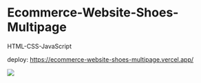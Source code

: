 # Ecommerce-Website-Shoes-Multipage
HTML-CSS-JavaScript

deploy: https://ecommerce-website-shoes-multipage.vercel.app/

<img src="background.gif">